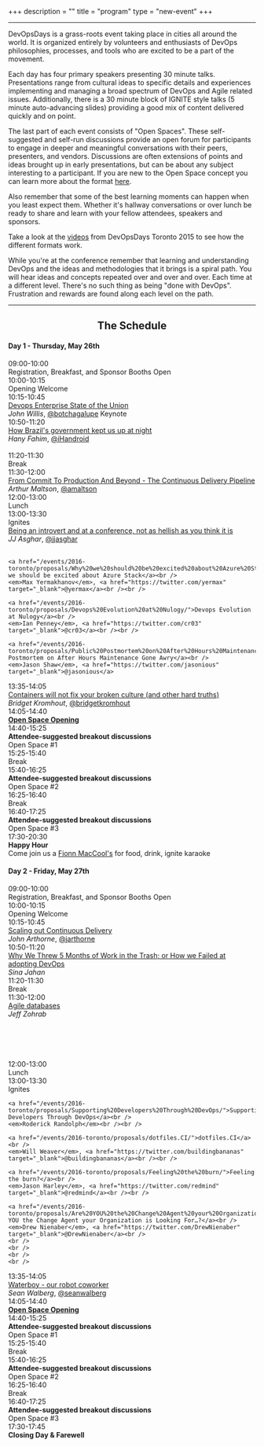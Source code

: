 +++
description = ""
title = "program"
type = "new-event"
+++
<hr />
<div><p>DevOpsDays is a grass-roots event taking place in cities all around the world. It is organized entirely by volunteers and enthusiasts of DevOps philosophies, processes, and tools who are excited to be a part of the movement.</p>

<p>Each day has four primary speakers presenting 30 minute talks. Presentations range from cultural ideas to specific details and experiences implementing and managing a broad spectrum of DevOps and Agile related issues. Additionally, there is a 30 minute block of IGNITE style talks (5 minute auto-advancing slides) providing a good mix of content delivered quickly and on point.</p>

<p>The last part of each event consists of "Open Spaces". These self-suggested and self-run discussions provide an open forum for participants to engage in deeper and meaningful conversations with their peers, presenters, and vendors. Discussions are often extensions of points and ideas brought up in early presentations, but can be about any subject interesting to a participant. If you are new to the Open Space concept you can learn more about the format <a href="/pages/open-space-format">here</a>.</p>

<p>Also remember that some of the best learning moments can happen when you least expect them. Whether it's hallway conversations or over lunch be ready to share and learn with your fellow attendees, speakers and sponsors.</p>

<p>Take a look at the <a href="https://devops.uberflip.com/h/c/189873-devops-days-toronto-2015-videos" target="_blank">videos</a> from DevOpsDays Toronto 2015 to see how the different formats work.</p>

<p>While you're at the conference remember that learning and understanding DevOps and the ideas and methodologies that it brings is a spiral path. You will hear ideas and concepts repeated over and over and over. Each time at a different level. There's no such thing as being "done with DevOps". Frustration and rewards are found along each level on the path.</p></div>

<hr />

<center><b><h2>The Schedule</h2></b></center>
<div class="span-7 append-bottom border">

<div class="span-7 last">
<h4>Day 1 - Thursday, May 26th</h4>
</div>

<div class="span-2">09:00-10:00</div><div class="span-4 box last">Registration, Breakfast, and Sponsor Booths Open</div>

<div class="span-2">10:00-10:15</div><div class="span-4 box last">Opening Welcome</div>

<div class="span-2">10:15-10:45</div><div class="span-4 box last">
    <a href="/events/2016-toronto/proposals/keynote/">Devops Enterprise State of the Union</a><br />
    <em>John Willis</em>, <a href="https://twitter.com/botchagalupe" target="_blank">@botchagalupe</a>
    Keynote<br />
</div>

<div class="span-2">10:50-11:20</div><div class="span-4 box last">
    <a href="/events/2016-toronto/proposals/How%20Brazil's%20government%20kept%20us%20up%20at%20night/">How Brazil's government kept us up at night</a><br />
    <em>Hany Fahim</em>, <a href="https://twitter.com/iHandroid" target="_blank">@iHandroid</a><br />
    <br />
</div>

<div class="span-2">11:20-11:30</div><div class="span-4 box last">Break</div>

<div class="span-2">11:30-12:00</div><div class="span-4 box last">
    <a href="/events/2016-toronto/proposals/From%20Commit%20To%20Production%20And%20Beyond%20-%20The%20Continuous%20Delivery%20Pipeline/">From Commit To Production And Beyond - The Continuous Delivery Pipeline</a><br />
    <em>Arthur Maltson</em>, <a href="https://twitter.com/amaltson" target="_blank">@amaltson</a>
</div>

<div class="span-2">12:00-13:00</div><div class="span-4 box last">Lunch</div>

<div class="span-2">13:00-13:30</div><div class="span-4 box last">
    Ignites<br />
    <a href="/events/2016-toronto/proposals/Being%20an%20introvert%20and%20at%20a%20conference%20not%20as%20hellish%20as%20you%20think%20it%20is/">Being an introvert and at a conference, not as hellish as you think it is</a><br />
    <em>JJ Asghar</em>, <a href="https://twitter.com/jjasghar" target="_blank">@jjasghar</a><br /><br />
    
    <a href="/events/2016-toronto/proposals/Why%20we%20should%20be%20excited%20about%20Azure%20Stack/">Why we should be excited about Azure Stack</a><br />
    <em>Max Yermakhanov</em>, <a href="https://twitter.com/yermax" target="_blank">@yermax</a><br /><br />

    <a href="/events/2016-toronto/proposals/Devops%20Evolution%20at%20Nulogy/">Devops Evolution at Nulogy</a><br />
    <em>Ian Penney</em>, <a href="https://twitter.com/cr03" target="_blank">@cr03</a><br /><br />

    <a href="/events/2016-toronto/proposals/Public%20Postmortem%20on%20After%20Hours%20Maintenance%20Gone%20Awry/">Public Postmortem on After Hours Maintenance Gone Awry</a><br />
    <em>Jason Shaw</em>, <a href="https://twitter.com/jasonious" target="_blank">@jasonious</a>
</div>

<div class="span-2">13:35-14:05</div><div class="span-4 box last">
    <a href="/events/2016-toronto/proposals/Containers%20will%20not%20fix%20your%20broken%20culture%20(and%20other%20hard%20truths)/">Containers will not fix your broken culture (and other hard truths)</a><br />
    <em>Bridget Kromhout</em>, <a href="https://twitter.com/bridgetkromhout" target="_blank">@bridgetkromhout</a>
</div>


<div class="span-2">14:05-14:40</div><div class="span-4 box last"><strong><a href="/pages/open-space-format">Open Space Opening</a></strong></div>

<div class="span-2">14:40-15:25</div><div class="span-4 box last"><strong>Attendee-suggested breakout discussions</strong><br /> Open Space #1</div>

<div class="span-2">15:25-15:40</div><div class="span-4 box last">Break</div>

<div class="span-2">15:40-16:25</div><div class="span-4 box last"><strong>Attendee-suggested breakout discussions</strong><br /> Open Space #2</div>

<div class="span-2">16:25-16:40</div><div class="span-4 box last">Break</div>

<div class="span-2">16:40-17:25</div><div class="span-4 box last"><strong>Attendee-suggested breakout discussions</strong><br /> Open Space #3</div>

<div class="span-2">17:30-20:30</div><div class="span-4 box last"><strong>Happy Hour</strong><br />Come join us a <a href="http://fionnmaccools.com/locations/front-street" target="_blank">Fionn MacCool's</a> for food, drink, ignite karaoke</div>


</div>

<div class="span-7 append-bottom border">

<div class="span-7 last">
<h4>Day 2 - Friday, May 27th</h4>
</div>

<div class="span-2">09:00-10:00</div><div class="span-4 box last">Registration, Breakfast, and Sponsor Booths Open</div>

<div class="span-2">10:00-10:15</div><div class="span-4 box last">Opening Welcome</div>

<div class="span-2">10:15-10:45</div><div class="span-4 box last">
    <a href="/events/2016-toronto/proposals/Scaling%20out%20Continuous%20Delivery/">Scaling out Continuous Delivery</a><br />
    <em>John Arthorne</em>, <a href="https://twitter.com/jarthorne" target="_blank">@jarthorne</a>
</div>

<div class="span-2">10:50-11:20</div><div class="span-4 box last">
    <a href="/events/2016-toronto/proposals/Why%20We%20Threw%205%20Months%20of%20Work%20in%20the%20Trash%20or%20How%20we%20Failed%20at%20adopting%20DevOps/">Why We Threw 5 Months of Work in the Trash; or How we Failed at adopting DevOps</a><br />
    <em>Sina Jahan</em>
</div>

<div class="span-2">11:20-11:30</div><div class="span-4 box last">Break</div>

<div class="span-2">11:30-12:00</div><div class="span-4 box last">
    <a href="/events/2016-toronto/proposals/Agile%20databases/">Agile databases</a><br />
    <em>Jeff Zohrab</em><br />
    <br />
    <br />
    <br />
    <br />
    <br />
</div>

<div class="span-2">12:00-13:00</div><div class="span-4 box last">Lunch</div>

<div class="span-2">13:00-13:30</div><div class="span-4 box last">
    Ignites<br />

    <a href="/events/2016-toronto/proposals/Supporting%20Developers%20Through%20DevOps/">Supporting Developers Through DevOps</a><br />
    <em>Roderick Randolph</em><br /><br />

    <a href="/events/2016-toronto/proposals/dotfiles.CI/">dotfiles.CI</a><br />
    <em>Will Weaver</em>, <a href="https://twitter.com/buildingbananas" target="_blank">@buildingbananas</a><br /><br />

    <a href="/events/2016-toronto/proposals/Feeling%20the%20burn/">Feeling the burn?</a><br />
    <em>Jason Harley</em>, <a href="https://twitter.com/redmind" target="_blank">@redmind</a><br /><br />
 
    <a href="/events/2016-toronto/proposals/Are%20YOU%20the%20Change%20Agent%20your%20Organization%20is%20Looking%20For/">Are YOU the Change Agent your Organization is Looking For…?</a><br />
    <em>Drew Nienaber</em>, <a href="https://twitter.com/DrewNienaber" target="_blank">@DrewNienaber</a><br />
    <br />
    <br />
    <br />
    <br />
</div>

<div class="span-2">13:35-14:05</div><div class="span-4 box last">
    <a href="/events/2016-toronto/proposals/Waterboy%20-%20our%20robot%20coworker/">Waterboy - our robot coworker</a><br />
    <em>Sean Walberg</em>, <a href="https://twitter.com/seanwalberg" target="_blank">@seanwalberg</a>
</div>

<div class="span-2">14:05-14:40</div><div class="span-4 box last"><strong><a href="/pages/open-space-format">Open Space Opening</a></strong></div>

<div class="span-2">14:40-15:25</div><div class="span-4 box last"><strong>Attendee-suggested breakout discussions</strong><br /> Open Space #1</div>

<div class="span-2">15:25-15:40</div><div class="span-4 box last">Break</div>

<div class="span-2">15:40-16:25</div><div class="span-4 box last"><strong>Attendee-suggested breakout discussions</strong><br /> Open Space #2</div>

<div class="span-2">16:25-16:40</div><div class="span-4 box last">Break</div>

<div class="span-2">16:40-17:25</div><div class="span-4 box last"><strong>Attendee-suggested breakout discussions</strong><br /> Open Space #3</div>

<div class="span-2">17:30-17:45</div><div class="span-4 box last"><strong>Closing Day & Farewell</strong></div>

</div>